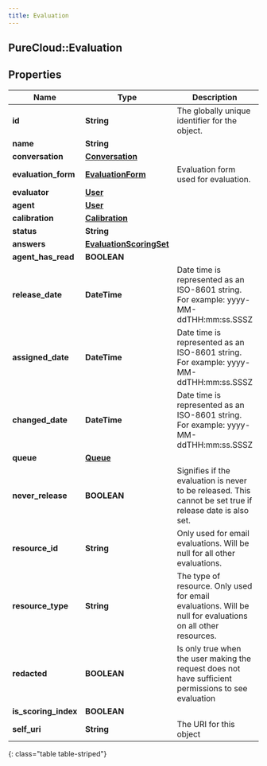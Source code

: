 ```yaml
---
title: Evaluation
---
```

## PureCloud::Evaluation

## Properties

|Name | Type | Description | Notes|
|------------ | ------------- | ------------- | -------------|
| **id** | **String** | The globally unique identifier for the object. | [optional] |
| **name** | **String** |  | [optional] |
| **conversation** | [**Conversation**](Conversation.html) |  | [optional] |
| **evaluation_form** | [**EvaluationForm**](EvaluationForm.html) | Evaluation form used for evaluation. | [optional] |
| **evaluator** | [**User**](User.html) |  | [optional] |
| **agent** | [**User**](User.html) |  | [optional] |
| **calibration** | [**Calibration**](Calibration.html) |  | [optional] |
| **status** | **String** |  | [optional] |
| **answers** | [**EvaluationScoringSet**](EvaluationScoringSet.html) |  | [optional] |
| **agent_has_read** | **BOOLEAN** |  | [optional] |
| **release_date** | **DateTime** | Date time is represented as an ISO-8601 string. For example: yyyy-MM-ddTHH:mm:ss.SSSZ | [optional] |
| **assigned_date** | **DateTime** | Date time is represented as an ISO-8601 string. For example: yyyy-MM-ddTHH:mm:ss.SSSZ | [optional] |
| **changed_date** | **DateTime** | Date time is represented as an ISO-8601 string. For example: yyyy-MM-ddTHH:mm:ss.SSSZ | [optional] |
| **queue** | [**Queue**](Queue.html) |  | [optional] |
| **never_release** | **BOOLEAN** | Signifies if the evaluation is never to be released. This cannot be set true if release date is also set. | [optional] |
| **resource_id** | **String** | Only used for email evaluations. Will be null for all other evaluations. | [optional] |
| **resource_type** | **String** | The type of resource. Only used for email evaluations. Will be null for evaluations on all other resources. | [optional] |
| **redacted** | **BOOLEAN** | Is only true when the user making the request does not have sufficient permissions to see evaluation | [optional] |
| **is_scoring_index** | **BOOLEAN** |  | [optional] |
| **self_uri** | **String** | The URI for this object | [optional] |
{: class="table table-striped"}


